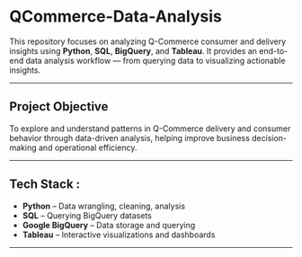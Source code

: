 # QCommerce-Data-Analysis

This repository focuses on analyzing Q-Commerce consumer and delivery insights using **Python**, **SQL**, **BigQuery**, and **Tableau**. It provides an end-to-end data analysis workflow — from querying data to visualizing actionable insights.

---

## Project Objective

To explore and understand patterns in Q-Commerce delivery and consumer behavior through data-driven analysis, helping improve business decision-making and operational efficiency.

---

## Tech Stack :

- **Python** – Data wrangling, cleaning, analysis
- **SQL** – Querying BigQuery datasets
- **Google BigQuery** – Data storage and querying
- **Tableau** – Interactive visualizations and dashboards

---
